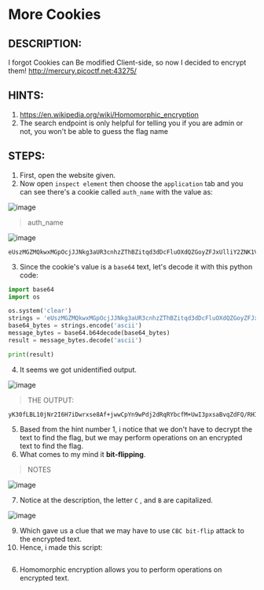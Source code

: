 # More Cookies
## DESCRIPTION:
I forgot Cookies can Be modified Client-side, 
so now I decided to encrypt them! http://mercury.picoctf.net:43275/
## HINTS:
1. https://en.wikipedia.org/wiki/Homomorphic_encryption
2. The search endpoint is only helpful for telling you if you are admin or not, you won't be able to guess the flag name
## STEPS:
1. First, open the website given.
2. Now open `inspect element` then choose the `application` tab and you can see there's a cookie called `auth_name` with the value as:

![image](https://user-images.githubusercontent.com/70703371/187207539-0983cc21-58ab-498b-95e7-a7a002ff2fe6.png)

> auth_name


![image](https://user-images.githubusercontent.com/70703371/187207615-26b4dcad-d5b5-4a3f-9835-ef9b81f2abfb.png)


```
eUszMGZMQkwxMGpOcjJJNkg3aUR3cnhzZThBZitqd3dDcFluOXdQZGoyZFJxUlliY2ZNK1V3STNweHNhQnZxWmRGUS9SSElqTnJWZjJDK3NWNmt4bzV6blB0UzFkaGIwZWFYSHY0U2dZbXBoei9OTUlzR1kzNXI2SXNyTDJHbmg=
```

3. Since the cookie's value is a `base64` text, let's decode it with this python code:

```python
import base64
import os

os.system('clear')
strings = 'eUszMGZMQkwxMGpOcjJJNkg3aUR3cnhzZThBZitqd3dDcFluOXdQZGoyZFJxUlliY2ZNK1V3STNweHNhQnZxWmRGUS9SSElqTnJWZjJDK3NWNmt4bzV6blB0UzFkaGIwZWFYSHY0U2dZbXBoei9OTUlzR1kzNXI2SXNyTDJHbmg='
base64_bytes = strings.encode('ascii')
message_bytes = base64.b64decode(base64_bytes)
result = message_bytes.decode('ascii')

print(result)
```

4. It seems we got unidentified output.

![image](https://user-images.githubusercontent.com/70703371/187208223-abde1015-83bb-4a99-beab-0b7b43dbd061.png)

> THE OUTPUT:

```
yK30fLBL10jNr2I6H7iDwrxse8Af+jwwCpYn9wPdj2dRqRYbcfM+UwI3pxsaBvqZdFQ/RHIjNrVf2C+sV6kxo5znPtS1dhb0eaXHv4SgYmphz/NMIsGY35r6IsrL2Gnh
```

5. Based from the hint number 1, i notice that we don't have to decrypt the text to find the flag, but we may perform operations on an encrypted text to find the flag.
6. What comes to my mind it **bit-flipping**.

> NOTES

![image](https://user-images.githubusercontent.com/70703371/187209124-fab4599c-b8dc-4cea-b73f-53ce423ef41d.png)

7. Notice at the description, the letter `C` , and `B` are capitalized.

![image](https://user-images.githubusercontent.com/70703371/187211319-f68e2de5-294c-4d40-b64a-13f940c7fb1b.png)

9. Which gave us a clue that we may have to use `CBC bit-flip` attack to the encrypted text.
10. Hence, i made this script:

```py

```
6. Homomorphic encryption allows you to perform operations on encrypted text. 




